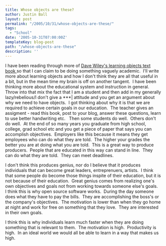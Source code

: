 ```yaml
---
title: Whose objects are these?
author: Justin Ball
layout: post
permalink: "/2005/10/31/whose-objects-are-these/"
tags:
  - "School"
date: '2005-10-31T07:00:00Z'
templateKey: blog-post
path: "/whose-objects-are-these"
description: ''
---
```


I have been reading through more of [Dave Wiley's learning objects text book ][1]so
that I can claim to be doing something vaguely academic.  I'll
write more about learning objects and how I don't think they are all
that useful in a bit, but in the mean time my brain is off on another
tangent.  I have been thinking more about the educational system
and instruction in general.  Throw into that mix the fact that I
am a student and then add in my generally lazy/rebelious/I don't give a
\***| attitude and you get an argument about why we need to have
objects.  I got thinking about why it is that we are required to
achieve certain goals in our education.  The teacher gives an
assigment - read this book, post to your blog, answer these questions,
learn to use better handwriting etc.   Then some students do
well.  Others don't do well.  At the end of so many years you
graduate from high school, college, grad school etc and you get a piece
of paper that says you can accomplish objectives.  Employers like
this because it means they get employees who can do what they are
told.  The higher your grades the better you are at doing what you
are told.  This is a great way to produce producers.  People
that are educated in this way can stand in line.  They can do what
they are told.  They can meet deadlines. 

I don't think this produces genius, nor do I believe that it produces
individuals that can become great leaders, entreprenuers,
artists.  I think that some people do become those things inspite
of their education, but it is not because of their education. 
Great genius comes from realizing one's own objectives and goals not
from working towards someone else's goals.  I think this is why
open source software works.  During the day someone does what they
have to pay the bills.  They are accomplishing the boss's or the
company's objectives.  The motivation is lower than when they go
home at night and work for free on something that they love.  They
are interested in their own goals.

I think this is why individuals learn much faster when they are doing
something that is relevant to them.  The motivation is high. 
Productivity is high.  In an ideal world we would all be able to
learn in a way that makes us high.

[1]: http://opencontent.org/wiki/index.php?title=Conversations_About_Learning_Objects

